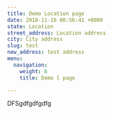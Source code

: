 ```yaml
---
title: Demo Location page
date: 2018-11-16 06:56:41 +0000
state: Location
street_address: Location address
city: City address
slug: test
new_address: test address
menu:
  navigation:
    weight: 6
    title: Demo l page

---
```

DFSgdfgdfgdfg